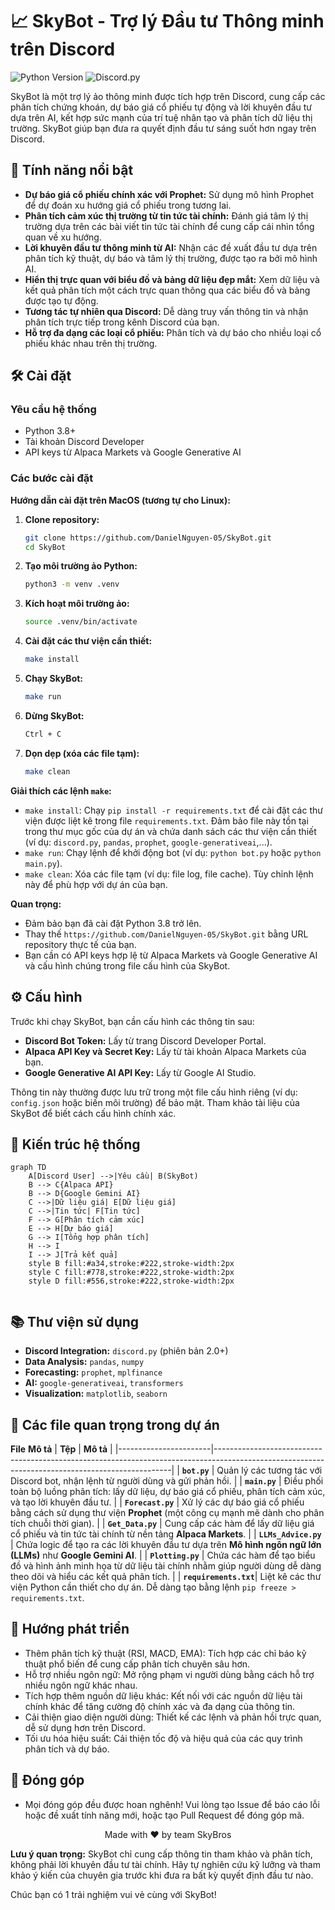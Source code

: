 # 📈 SkyBot - Trợ lý Đầu tư Thông minh trên Discord

![Python Version](https://img.shields.io/badge/Python-3.8+-blue.svg)
![Discord.py](https://img.shields.io/badge/Discord.py-v2.0+-blueviolet)

SkyBot là một trợ lý ảo thông minh được tích hợp trên Discord, cung cấp các phân tích chứng khoán, dự báo giá cổ phiếu tự động và lời khuyên đầu tư dựa trên AI, kết hợp sức mạnh của trí tuệ nhân tạo và phân tích dữ liệu thị trường. SkyBot giúp bạn đưa ra quyết định đầu tư sáng suốt hơn ngay trên Discord.

## 🌟 Tính năng nổi bật

- **Dự báo giá cổ phiếu chính xác với Prophet:** Sử dụng mô hình Prophet để dự đoán xu hướng giá cổ phiếu trong tương lai.
- **Phân tích cảm xúc thị trường từ tin tức tài chính:** Đánh giá tâm lý thị trường dựa trên các bài viết tin tức tài chính để cung cấp cái nhìn tổng quan về xu hướng.
- **Lời khuyên đầu tư thông minh từ AI:** Nhận các đề xuất đầu tư dựa trên phân tích kỹ thuật, dự báo và tâm lý thị trường, được tạo ra bởi mô hình AI.
- **Hiển thị trực quan với biểu đồ và bảng dữ liệu đẹp mắt:** Xem dữ liệu và kết quả phân tích một cách trực quan thông qua các biểu đồ và bảng được tạo tự động.
- **Tương tác tự nhiên qua Discord:** Dễ dàng truy vấn thông tin và nhận phân tích trực tiếp trong kênh Discord của bạn.
- **Hỗ trợ đa dạng các loại cổ phiếu:** Phân tích và dự báo cho nhiều loại cổ phiếu khác nhau trên thị trường.

## 🛠 Cài đặt

### Yêu cầu hệ thống

- Python 3.8+
- Tài khoản Discord Developer
- API keys từ Alpaca Markets và Google Generative AI

### Các bước cài đặt

**Hướng dẫn cài đặt trên MacOS (tương tự cho Linux):**

1.  **Clone repository:**

    ```bash
    git clone https://github.com/DanielNguyen-05/SkyBot.git
    cd SkyBot
    ```

2.  **Tạo môi trường ảo Python:**

    ```bash
    python3 -m venv .venv
    ```

3.  **Kích hoạt môi trường ảo:**

    ```bash
    source .venv/bin/activate
    ```

4.  **Cài đặt các thư viện cần thiết:**

    ```bash
    make install
    ```

5.  **Chạy SkyBot:**

    ```bash
    make run
    ```

6.  **Dừng SkyBot:**

    ```bash
    Ctrl + C
    ```

7.  **Dọn dẹp (xóa các file tạm):**

    ```bash
    make clean
    ```

**Giải thích các lệnh `make`:**

- `make install`: Chạy `pip install -r requirements.txt` để cài đặt các thư viện được liệt kê trong file `requirements.txt`. Đảm bảo file này tồn tại trong thư mục gốc của dự án và chứa danh sách các thư viện cần thiết (ví dụ: `discord.py`, `pandas`, `prophet`, `google-generativeai`,...).
- `make run`: Chạy lệnh để khởi động bot (ví dụ: `python bot.py` hoặc `python main.py`).
- `make clean`: Xóa các file tạm (ví dụ: file log, file cache). Tùy chỉnh lệnh này để phù hợp với dự án của bạn.

**Quan trọng:**

- Đảm bảo bạn đã cài đặt Python 3.8 trở lên.
- Thay thế `https://github.com/DanielNguyen-05/SkyBot.git` bằng URL repository thực tế của bạn.
- Bạn cần có API keys hợp lệ từ Alpaca Markets và Google Generative AI và cấu hình chúng trong file cấu hình của SkyBot.

## ⚙️ Cấu hình

Trước khi chạy SkyBot, bạn cần cấu hình các thông tin sau:

- **Discord Bot Token:** Lấy từ trang Discord Developer Portal.
- **Alpaca API Key và Secret Key:** Lấy từ tài khoản Alpaca Markets của bạn.
- **Google Generative AI API Key:** Lấy từ Google AI Studio.

Thông tin này thường được lưu trữ trong một file cấu hình riêng (ví dụ: `config.json` hoặc biến môi trường) để bảo mật. Tham khảo tài liệu của SkyBot để biết cách cấu hình chính xác.

## 🧩 Kiến trúc hệ thống

```mermaid
graph TD
    A[Discord User] -->|Yêu cầu| B(SkyBot)
    B --> C{Alpaca API}
    B --> D{Google Gemini AI}
    C -->|Dữ liệu giá| E[Dữ liệu giá]
    C -->|Tin tức| F[Tin tức]
    F --> G[Phân tích cảm xúc]
    E --> H[Dự báo giá]
    G --> I[Tổng hợp phân tích]
    H --> I
    I --> J[Trả kết quả]
    style B fill:#a34,stroke:#222,stroke-width:2px
    style C fill:#778,stroke:#222,stroke-width:2px
    style D fill:#556,stroke:#222,stroke-width:2px


```

## 📚 Thư viện sử dụng

- **Discord Integration:** `discord.py` (phiên bản 2.0+)
- **Data Analysis:** `pandas`, `numpy`
- **Forecasting:** `prophet`, `mplfinance`
- **AI:** `google-generativeai`, `transformers`
- **Visualization:** `matplotlib`, `seaborn`

## 📂 Các file quan trọng trong dự án

**File** **Mô tả**
| **Tệp** | **Mô tả** |
|-----------------------|-------------------------------------------------------------------------------------------------------------------------------------------------|
| **`bot.py`** | Quản lý các tương tác với Discord bot, nhận lệnh từ người dùng và gửi phản hồi. |
| **`main.py`** | Điều phối toàn bộ luồng phân tích: lấy dữ liệu, dự báo giá cổ phiếu, phân tích cảm xúc, và tạo lời khuyên đầu tư. |
| **`Forecast.py`** | Xử lý các dự báo giá cổ phiếu bằng cách sử dụng thư viện **Prophet** (một công cụ mạnh mẽ dành cho phân tích chuỗi thời gian). |
| **`Get_Data.py`** | Cung cấp các hàm để lấy dữ liệu giá cổ phiếu và tin tức tài chính từ nền tảng **Alpaca Markets**. |
| **`LLMs_Advice.py`** | Chứa logic để tạo ra các lời khuyên đầu tư dựa trên **Mô hình ngôn ngữ lớn (LLMs)** như **Google Gemini AI**. |
| **`Plotting.py`** | Chứa các hàm để tạo biểu đồ và hình ảnh minh họa từ dữ liệu tài chính nhằm giúp người dùng dễ dàng theo dõi và hiểu các kết quả phân tích. |
| **`requirements.txt`**| Liệt kê các thư viện Python cần thiết cho dự án. Dễ dàng tạo bằng lệnh `pip freeze > requirements.txt`.

## 🚀 Hướng phát triển

- Thêm phân tích kỹ thuật (RSI, MACD, EMA): Tích hợp các chỉ báo kỹ thuật phổ biến để cung cấp phân tích chuyên sâu hơn.
- Hỗ trợ nhiều ngôn ngữ: Mở rộng phạm vi người dùng bằng cách hỗ trợ nhiều ngôn ngữ khác nhau.
- Tích hợp thêm nguồn dữ liệu khác: Kết nối với các nguồn dữ liệu tài chính khác để tăng cường độ chính xác và đa dạng của thông tin.
- Cải thiện giao diện người dùng: Thiết kế các lệnh và phản hồi trực quan, dễ sử dụng hơn trên Discord.
- Tối ưu hóa hiệu suất: Cải thiện tốc độ và hiệu quả của các quy trình phân tích và dự báo.

## 🤝 Đóng góp

- Mọi đóng góp đều được hoan nghênh! Vui lòng tạo Issue để báo cáo lỗi hoặc đề xuất tính năng mới, hoặc tạo Pull Request để đóng góp mã.

<div align="center">
<p>Made with ❤️ by team SkyBros</p>
</div>

**Lưu ý quan trọng:** SkyBot chỉ cung cấp thông tin tham khảo và phân tích, không phải lời khuyên đầu tư tài chính. Hãy tự nghiên cứu kỹ lưỡng và tham khảo ý kiến của chuyên gia trước khi đưa ra bất kỳ quyết định đầu tư nào.

Chúc bạn có 1 trải nghiệm vui vẻ cùng với SkyBot!
